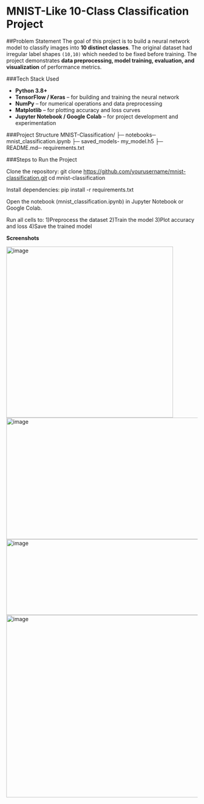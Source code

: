 # MNIST-Like 10-Class Classification Project

##Problem Statement
The goal of this project is to build a neural network model to classify images into **10 distinct classes**. The original dataset had irregular label shapes `(10,10)` which needed to be fixed before training. The project demonstrates **data preprocessing, model training, evaluation, and visualization** of performance metrics.

###Tech Stack Used
- **Python 3.8+**
- **TensorFlow / Keras** – for building and training the neural network
- **NumPy** – for numerical operations and data preprocessing
- **Matplotlib** – for plotting accuracy and loss curves
- **Jupyter Notebook / Google Colab** – for project development and experimentation

###Project Structure 
MNIST-Classification/
├─ notebooks─ mnist_classification.ipynb
├─ saved_models- my_model.h5
├─ README.md─ requirements.txt  


###Steps to Run the Project

Clone the repository:
git clone https://github.com/yourusername/mnist-classification.git
cd mnist-classification

Install dependencies:
pip install -r requirements.txt

Open the notebook (mnist_classification.ipynb) in Jupyter Notebook or Google Colab.

Run all cells to:
1)Preprocess the dataset
2)Train the model
3)Plot accuracy and loss
4)Save the trained model


**Screenshots**

<img width="439" height="449" alt="image" src="https://github.com/user-attachments/assets/280333b2-c435-4b23-84e7-caa6191fc9ce" />

<img width="665" height="319" alt="image" src="https://github.com/user-attachments/assets/68bd1cda-e824-4bdc-b04d-833408750f56" />

<img width="930" height="199" alt="image" src="https://github.com/user-attachments/assets/e0c1a81f-c106-470e-8ba6-669e48402c8d" />

<img width="1067" height="479" alt="image" src="https://github.com/user-attachments/assets/cc4784b4-5741-4042-9887-3ae522aca8d5" />



